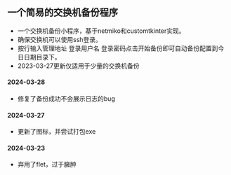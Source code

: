 ## 一个简易的交换机备份程序


- 一个交换机备份小程序，基于netmiko和customtkinter实现。
- 确保交换机可以使用ssh登录。
- 按行输入管理地址 登录用户名 登录密码点击开始备份即可自动备份配置到今日日期目录下。
- 2023-03-27更新仅适用于少量的交换机备份

#### 2024-03-28
- 修复了备份成功不会展示日志的bug

#### 2024-03-27
- 更新了图标，并尝试打包exe

#### 2024-03-23
- 弃用了flet，过于臃肿